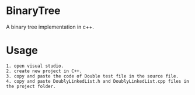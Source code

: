 
# BinaryTree
A binary tree implementation in c++.
# Usage
    1. open visual studio.
    2. create new project in C++.
    3. copy and paste the code of Double test file in the source file.
    4. copy and paste DoublyLinkedList.h and DoublyLinkedList.cpp files in the project folder.
   
